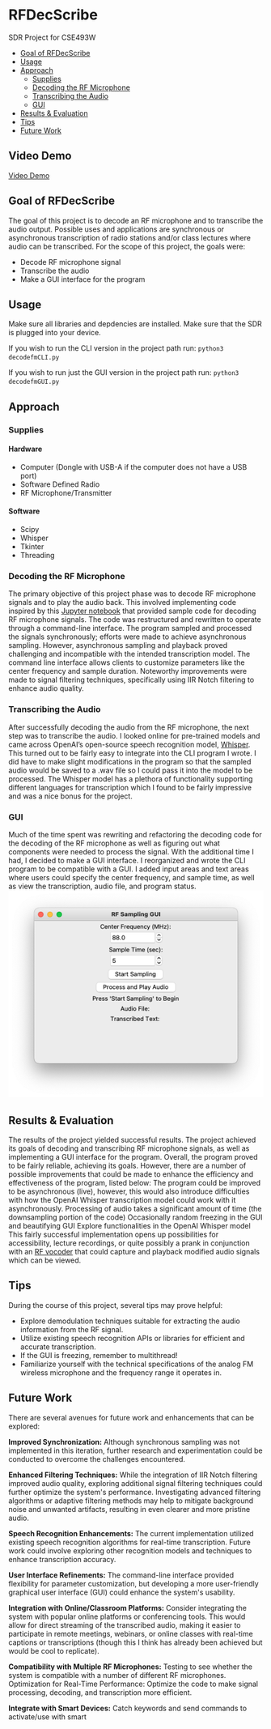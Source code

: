 # RFDecScribe
SDR Project for CSE493W 

- [Goal of RFDecScribe](#goal-of-rfdecscribe)
- [Usage](#usage)
- [Approach](#approach)
  - [Supplies](#supplies)
  - [Decoding the RF Microphone](#decoding-the-rf-microphone)
  - [Transcribing the Audio](#transcribing-the-audio)
  - [GUI](#gui)
- [Results & Evaluation](#results--evaluation)
- [Tips](#tips)
- [Future Work](#future-work)

## Video Demo
[Video Demo](https://youtu.be/iFGZvq8biZY)

## Goal of RFDecScribe
The goal of this project is to decode an RF microphone and to transcribe the audio output. Possible uses and applications are synchronous or asynchronous transcription of radio stations and/or class lectures where audio can be transcribed. For the scope of this project, the goals were:
- Decode RF microphone signal
- Transcribe the audio
- Make a GUI interface for the program

## Usage
Make sure all libraries and depdencies are installed. Make sure that the SDR is plugged into your device.

If you wish to run the CLI version in the project path run:
`python3 decodefmCLI.py`

If you wish to run just the GUI version in the project path run:
`python3 decodefmGUI.py`

## Approach

### Supplies
#### Hardware
- Computer (Dongle with USB-A if the computer does not have a USB port)
- Software Defined Radio
- RF Microphone/Transmitter
#### Software
- Scipy
- Whisper
- Tkinter
- Threading
### Decoding the RF Microphone
The primary objective of this project phase was to decode RF microphone signals and to play the audio back. This involved implementing code inspired by this [Jupyter notebook](https://canvas.uw.edu/courses/1653575/files/104249842?wrap=1) that provided sample code for decoding RF microphone signals. The code was restructured and rewritten to operate through a command-line interface. The program sampled and processed the signals synchronously; efforts were made to achieve asynchronous sampling. However, asynchronous sampling and playback proved challenging and incompatible with the intended transcription model. The command line interface allows clients to customize parameters like the center frequency and sample duration. Noteworthy improvements were made to signal filtering techniques, specifically using IIR Notch filtering to enhance audio quality.

### Transcribing the Audio
After successfully decoding the audio from the RF microphone, the next step was to transcribe the audio. I looked online for pre-trained models and came across OpenAI’s open-source speech recognition model, [Whisper](https://github.com/openai/whisper). This turned out to be fairly easy to integrate into the CLI program I wrote. I did have to make slight modifications in the program so that the sampled audio would be saved to a .wav file so I could pass it into the model to be processed. The Whisper model has a plethora of functionality supporting different languages for transcription which I found to be fairly impressive and was a nice bonus for the project.

### GUI
Much of the time spent was rewriting and refactoring the decoding code for the decoding of the RF microphone as well as figuring out what components were needed to process the signal. With the additional time I had, I decided to make a GUI interface. I reorganized and wrote the CLI program to be compatible with a GUI. I added input areas and text areas where users could specify the center frequency, and sample time, as well as view the transcription, audio file, and program status.
![image of GUI](./images/gui.png)

## Results & Evaluation

The results of the project yielded successful results. The project achieved its goals of decoding and transcribing RF microphone signals, as well as implementing a GUI interface for the program. Overall, the program proved to be fairly reliable, achieving its goals. However, there are a number of possible improvements that could be made to enhance the efficiency and effectiveness of the program, listed below:
The program could be improved to be asynchronous (live), however, this would also introduce difficulties with how the OpenAI Whisper transcription model could work with it asynchronously.
Processing of audio takes a significant amount of time (the downsampling portion of the code)
Occasionally random freezing in the GUI and beautifying GUI
Explore functionalities in the OpenAI Whisper model
This fairly successful implementation opens up possibilities for accessibility, lecture recordings, or quite possibly a prank in conjunction with an [RF vocoder](https://github.com/keatonuw/pypv) that could capture and playback modified audio signals which can be viewed.

## Tips
During the course of this project, several tips may prove helpful:

- Explore demodulation techniques suitable for extracting the audio information from the RF signal.
- Utilize existing speech recognition APIs or libraries for efficient and accurate transcription.
- If the GUI is freezing, remember to multithread!
- Familiarize yourself with the technical specifications of the analog FM wireless microphone and the frequency range it operates in.

## Future Work
There are several avenues for future work and enhancements that can be explored:

**Improved Synchronization:** Although synchronous sampling was not implemented in this iteration, further research and experimentation could be conducted to overcome the challenges encountered. 

**Enhanced Filtering Techniques:** While the integration of IIR Notch filtering improved audio quality, exploring additional signal filtering techniques could further optimize the system's performance. Investigating advanced filtering algorithms or adaptive filtering methods may help to mitigate background noise and unwanted artifacts, resulting in even clearer and more pristine audio.

**Speech Recognition Enhancements:** The current implementation utilized existing speech recognition algorithms for real-time transcription. Future work could involve exploring other recognition models and techniques to enhance transcription accuracy.

**User Interface Refinements:** The command-line interface provided flexibility for parameter customization, but developing a more user-friendly graphical user interface (GUI) could enhance the system's usability. 

**Integration with Online/Classroom Platforms:** Consider integrating the system with popular online platforms or conferencing tools. This would allow for direct streaming of the transcribed audio, making it easier to participate in remote meetings, webinars, or online classes with real-time captions or transcriptions (though this I think has already been achieved but would be cool to replicate).

**Compatibility with Multiple RF Microphones:** Testing to see whether the system is compatible with a number of different RF microphones.
Optimization for Real-Time Performance: Optimize the code to make signal processing, decoding, and transcription more efficient.

**Integrate with Smart Devices:** Catch keywords and send commands to activate/use with smart 





